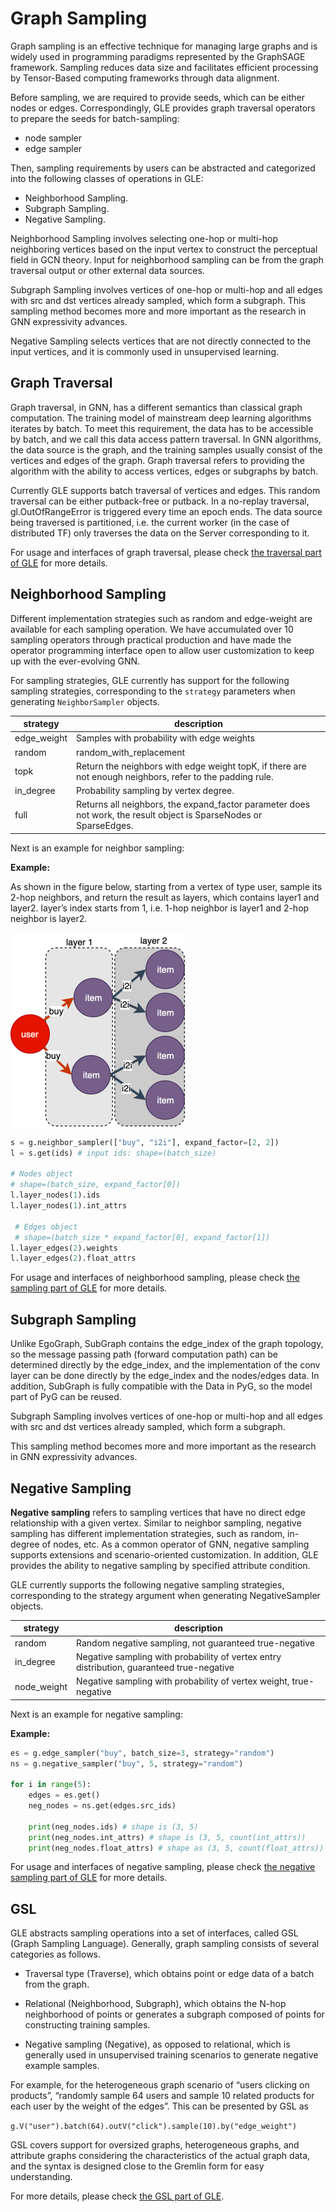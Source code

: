 # Graph Sampling

Graph sampling is an effective technique for managing large graphs and is widely used in programming paradigms represented by the GraphSAGE framework. Sampling reduces data size and facilitates efficient processing by Tensor-Based computing frameworks through data alignment.

Before sampling, we are required to provide seeds, which can be either nodes or edges. Correspondingly, GLE provides graph traversal operators to prepare the seeds for batch-sampling:
- node sampler
- edge sampler

Then, sampling requirements by users can be abstracted and categorized into the following classes of operations in GLE: 
- Neighborhood Sampling.
- Subgraph Sampling.
- Negative Sampling. 
  
Neighborhood Sampling involves selecting one-hop or multi-hop neighboring vertices based on the input vertex to construct the perceptual field in GCN theory. Input for neighborhood sampling can be from the graph traversal output or other external data sources.

Subgraph Sampling involves vertices of one-hop or multi-hop and all edges with src and dst vertices already sampled, which form a subgraph. This sampling method becomes more and more important as the research in GNN expressivity advances.

Negative Sampling selects vertices that are not directly connected to the input vertices, and it is commonly used in unsupervised learning.

## Graph Traversal

Graph traversal, in GNN, has a different semantics than classical graph computation. The training model of mainstream deep learning algorithms iterates by batch. To meet this requirement, the data has to be accessible by batch, and we call this data access pattern traversal. In GNN algorithms, the data source is the graph, and the training samples usually consist of the vertices and edges of the graph. Graph traversal refers to providing the algorithm with the ability to access vertices, edges or subgraphs by batch.

Currently GLE supports batch traversal of vertices and edges. This random traversal can be either putback-free or putback. In a no-replay traversal, gl.OutOfRangeError is triggered every time an epoch ends. The data source being traversed is partitioned, i.e. the current worker (in the case of distributed TF) only traverses the data on the Server corresponding to it.

For usage and interfaces of graph traversal, please check [the traversal part of GLE](https://graph-learn.readthedocs.io/en/latest/en/gl/graph/graph_operator/graph_traverse.html) for more details.


## Neighborhood Sampling

Different implementation strategies such as random and edge-weight are available for each sampling operation. We have accumulated over 10 sampling operators through practical production and have made the operator programming interface open to allow user customization to keep up with the ever-evolving GNN.

For sampling strategies, GLE currently has support for the following sampling strategies, corresponding to the `strategy` parameters when generating `NeighborSampler` objects.

|strategy|description   |
|------|-----------|
|edge_weight	| Samples with probability with edge weights|
|random	| random_with_replacement|
|topk	|Return the neighbors with edge weight topK, if there are not enough neighbors, refer to the padding rule.|
|in_degree	|Probability sampling by vertex degree.|
|full	|Returns all neighbors, the expand_factor parameter does not work, the result object is SparseNodes or SparseEdges.|

Next is an example for neighbor sampling:

**Example:**

As shown in the figure below, starting from a vertex of type user, sample its 2-hop neighbors, and return the result as layers, which contains layer1 and layer2. layer’s index starts from 1, i.e. 1-hop neighbor is layer1 and 2-hop neighbor is layer2.

![2 hop sampling](../../images/../docs/images/2_hop_sampling.png)


```python
s = g.neighbor_sampler(["buy", "i2i"], expand_factor=[2, 2])
l = s.get(ids) # input ids: shape=(batch_size)

# Nodes object
# shape=(batch_size, expand_factor[0])
l.layer_nodes(1).ids
l.layer_nodes(1).int_attrs

 # Edges object
 # shape=(batch_size * expand_factor[0], expand_factor[1])
l.layer_edges(2).weights
l.layer_edges(2).float_attrs
```

For usage and interfaces of neighborhood sampling, please check [the sampling part of GLE](https://graph-learn.readthedocs.io/en/latest/en/gl/graph/graph_operator/graph_sampling.html) for more details.

## Subgraph Sampling

Unlike EgoGraph, SubGraph contains the edge_index of the graph topology, so the message passing path (forward computation path) can be determined directly by the edge_index, and the implementation of the conv layer can be done directly by the edge_index and the nodes/edges data. In addition, SubGraph is fully compatible with the Data in PyG, so the model part of PyG can be reused.

Subgraph Sampling involves vertices of one-hop or multi-hop and all edges with src and dst vertices already sampled, which form a subgraph. 

This sampling method becomes more and more important as the research in GNN expressivity advances.

## Negative Sampling
**Negative sampling** refers to sampling vertices that have no direct edge relationship with a given vertex. Similar to neighbor sampling, negative sampling has different implementation strategies, such as random, in-degree of nodes, etc. As a common operator of GNN, negative sampling supports extensions and scenario-oriented customization. In addition, GLE provides the ability to negative sampling by specified attribute condition.

GLE currently supports the following negative sampling strategies, corresponding to the strategy argument when generating NegativeSampler objects.

|strategy	|description|
|------- | ------|
|random	|Random negative sampling, not guaranteed true-negative|
|in_degree	|Negative sampling with probability of vertex entry distribution, guaranteed true-negative|
|node_weight	|Negative sampling with probability of vertex weight, true-negative|

Next is an example for negative sampling:

**Example:**

```python
es = g.edge_sampler("buy", batch_size=3, strategy="random")
ns = g.negative_sampler("buy", 5, strategy="random")

for i in range(5):
    edges = es.get()
    neg_nodes = ns.get(edges.src_ids)
    
    print(neg_nodes.ids) # shape is (3, 5)
    print(neg_nodes.int_attrs) # shape is (3, 5, count(int_attrs))
    print(neg_nodes.float_attrs) # shape as (3, 5, count(float_attrs))
```

For usage and interfaces of negative sampling, please check [the negative sampling part of GLE](https://graph-learn.readthedocs.io/en/latest/en/gl/graph/graph_operator/negative_sampling.html) for more details.


## GSL
GLE abstracts sampling operations into a set of interfaces, called GSL (Graph Sampling Language). Generally, graph sampling consists of several categories as follows.

- Traversal type (Traverse), which obtains point or edge data of a batch from the graph.

- Relational (Neighborhood, Subgraph), which obtains the N-hop neighborhood of points or generates a subgraph composed of points for constructing training samples.

- Negative sampling (Negative), as opposed to relational, which is generally used in unsupervised training scenarios to generate negative example samples.

For example, for the heterogeneous graph scenario of “users clicking on products”, “randomly sample 64 users and sample 10 related products for each user by the weight of the edges”. This can be presented by GSL as 

`g.V("user").batch(64).outV("click").sample(10).by("edge_weight") `

GSL covers support for oversized graphs, heterogeneous graphs, and attribute graphs considering the characteristics of the actual graph data, and the syntax is designed close to the Gremlin form for easy understanding.

For more details, please check [the GSL part of GLE](https://graph-learn.readthedocs.io/en/latest/en/gl/graph/gsl.html).
